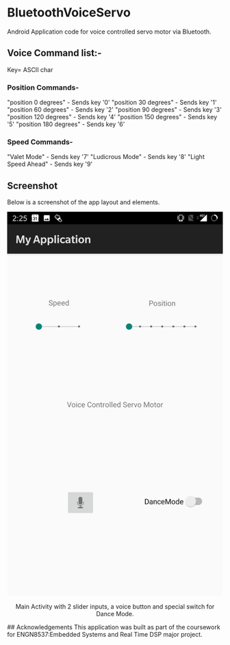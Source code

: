 # BluetoothVoiceServo
Android Application code for voice controlled servo motor via Bluetooth. 

## Voice Command list:-
Key= ASCII char
### Position Commands-
"position 0 degrees" - Sends key '0'
"position 30 degrees" - Sends key '1'
"position 60 degrees" - Sends key '2'
"position 90 degrees" - Sends key '3'
"position 120 degrees" - Sends key '4'
"position 150 degrees" - Sends key '5'
"position 180 degrees" - Sends key '6'

### Speed Commands- 
"Valet Mode" - Sends key '7'
"Ludicrous Mode" - Sends key '8'
"Light Speed Ahead" - Sends key '9'
## Screenshot
Below is a screenshot of the app layout and elements.
<div align="center">
<img src="Screenshots/MainActivity.jpg" scale="0.25"/>
<p> Main Activity with 2 slider inputs, a voice button and special switch for Dance Mode. </p>
</div>
## Acknowledgements
This application was built as part of the coursework for ENGN8537:Embedded Systems and Real Time DSP major project.  
